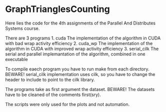 # GraphTrianglesCounting

Here lies the code for the 4th assignments of the Parallel And Distributes Systems course.

There are 3 programs
      1. cuda  The implementation of the algorithm in CUDA with bad wrap activity efficiency
      2. cuda_wp The implementation of the algorithm in CUDA with improved wrap activity efficiency
      3. serial_cilk  The serial and parallel implemantation of the algorithm, combined in one executable
      
To compile eaech program you have to run make from each directory.
BEWARE! serial_cilk implementation uses cilk, so you have to change the header to include to point to the cilk library.

The programs take as first argument the dataset. 
BEWARE! The datasets have to be cleaned of the comments first(sry).

The scripts were only used for the plots and not automation.
